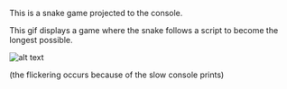 This is a snake game projected to the console. 

This gif displays a game where the snake follows a script to become the longest possible.

![alt text](https://i.postimg.cc/HnZ7v0MQ/infinite-game.gif)

(the flickering occurs because of the slow console prints) 

<!-- ![alt text](https://i.imgur.com/jDwq1Bb.gif) -->
